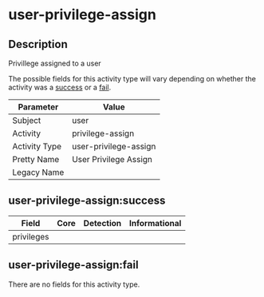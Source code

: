 user-privilege-assign
=====================

Description
-----------
Privillege assigned to a user

The possible fields for this activity type will vary depending on whether the activity was a [success](#user-privilege-assignsuccess) or a [fail](#user-privilege-assignfail).

| Parameter     | Value                 |
| ------------- | --------------------- |
| Subject       | user                  |
| Activity      | privilege-assign      |
| Activity Type | user-privilege-assign |
| Pretty Name   | User Privilege Assign |
| Legacy Name   |                       |

user-privilege-assign:success
-----------------------------

| Field      | Core | Detection | Informational |
| ---------- | ---- | --------- | ------------- |
| privileges |      |           |               |

user-privilege-assign:fail
--------------------------

There are no fields for this activity type.

